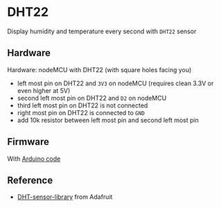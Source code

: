 # DHT22

Display humidity and temperature every second with `DHT22` sensor

## Hardware

Hardware: nodeMCU with DHT22 (with square holes facing you)
- left most pin on DHT22 and `3V3` on nodeMCU
  (requires clean 3.3V or even higher at 5V)
- second left most pin on DHT22 and `D2` on nodeMCU
- third left most pin on DHT22 is not connected
- right most pin on DHT22 is connected to `GND`
- add 10k resistor between left most pin and second left most pin

## Firmware

With [Arduino code](main.ino)

## Reference

- [DHT-sensor-library](https://github.com/adafruit/DHT-sensor-library/blob/master/examples/DHTtester/DHTtester.ino) from Adafruit

